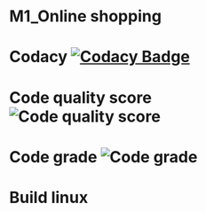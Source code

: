 # M1_Online shopping
# Codacy  [![Codacy Badge](https://app.codacy.com/project/badge/Grade/879384413e70426f8b2f0482378feedf)](https://www.codacy.com/gh/shanmukh552001/M1_MARCH_2022/dashboard?utm_source=github.com&amp;utm_medium=referral&amp;utm_content=shanmukh552001/M1_MARCH_2022&amp;utm_campaign=Badge_Grade) 
# Code quality score ![Code quality score](https://api.codiga.io/project/33173/score/svg)   
# Code grade         ![Code grade](https://api.codiga.io/project/33173/status/svg)
#  Build linux                  
